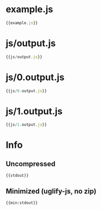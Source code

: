 # example.js

``` javascript
{{example.js}}
```


# js/output.js

``` javascript
{{js/output.js}}
```

# js/0.output.js

``` javascript
{{js/0.output.js}}
```

# js/1.output.js

``` javascript
{{js/1.output.js}}
```

# Info

## Uncompressed

```
{{stdout}}
```

## Minimized (uglify-js, no zip)

```
{{min:stdout}}
```
